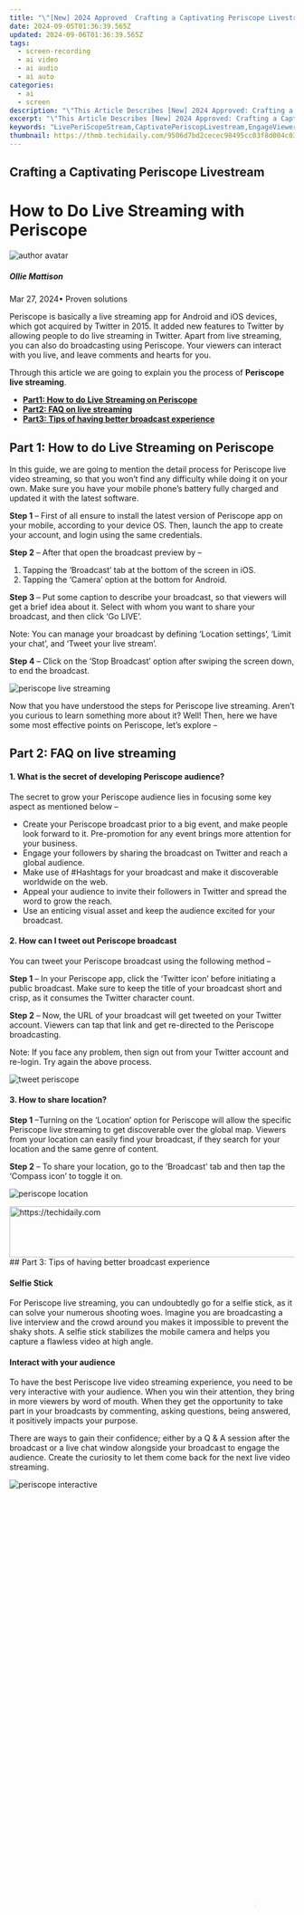 ```yaml
---
title: "\"[New] 2024 Approved  Crafting a Captivating Periscope Livestream\""
date: 2024-09-05T01:36:39.565Z
updated: 2024-09-06T01:36:39.565Z
tags: 
  - screen-recording
  - ai video
  - ai audio
  - ai auto
categories: 
  - ai
  - screen
description: "\"This Article Describes [New] 2024 Approved: Crafting a Captivating Periscope Livestream\""
excerpt: "\"This Article Describes [New] 2024 Approved: Crafting a Captivating Periscope Livestream\""
keywords: "LivePeriScopeStream,CaptivatePeriscopLivestream,EngageViewersPeriscope,IntriguingPeriStream,PeriCastCaptivation,ViewersLivePeriscope,FascinatingPeriLivestream,CaptivateLivestream,EngagePeriscopeViewers,IntriguingLivePeriStream,PeriCastCapture,FascinateLivestream"
thumbnail: https://thmb.techidaily.com/9506d7bd2cecec98495cc03f8d004c03b0c85881c0a7db857ddbaa57f04d4e15.jpg
---
```


## Crafting a Captivating Periscope Livestream

# How to Do Live Streaming with Periscope

![author avatar](https://images.wondershare.com/filmora/article-images/ollie-mattison.jpg)

##### Ollie Mattison

 Mar 27, 2024• Proven solutions

 Periscope is basically a live streaming app for Android and iOS devices, which got acquired by Twitter in 2015\. It added new features to Twitter by allowing people to do live streaming in Twitter. Apart from live streaming, you can also do broadcasting using Periscope. Your viewers can interact with you live, and leave comments and hearts for you.

 Through this article we are going to explain you the process of **Periscope live streaming**.

* [**Part1: How to do Live Streaming on Periscope**](#part1)
* [**Part2: FAQ on live streaming**](#part2)
* [**Part3: Tips of having better broadcast experience**](#part3)

## Part 1: How to do Live Streaming on Periscope

 In this guide, we are going to mention the detail process for Periscope live video streaming, so that you won’t find any difficulty while doing it on your own. Make sure you have your mobile phone’s battery fully charged and updated it with the latest software.

**Step 1** – First of all ensure to install the latest version of Periscope app on your mobile, according to your device OS. Then, launch the app to create your account, and login using the same credentials.

**Step 2** – After that open the broadcast preview by –

1. Tapping the ‘Broadcast’ tab at the bottom of the screen in iOS.
2. Tapping the ‘Camera’ option at the bottom for Android.

**Step 3** – Put some caption to describe your broadcast, so that viewers will get a brief idea about it. Select with whom you want to share your broadcast, and then click ‘Go LIVE’.

 Note: You can manage your broadcast by defining ‘Location settings’, ‘Limit your chat’, and ‘Tweet your live stream’.

**Step 4** – Click on the ‘Stop Broadcast’ option after swiping the screen down, to end the broadcast.

![periscope live streaming](https://images.wondershare.com/filmora/article-images/periscope-live-streaming.JPG)

 Now that you have understood the steps for Periscope live streaming. Aren’t you curious to learn something more about it? Well! Then, here we have some most effective points on Periscope, let’s explore –

## Part 2: FAQ on live streaming

#### 1\. What is the secret of developing Periscope audience?

 The secret to grow your Periscope audience lies in focusing some key aspect as mentioned below –

* Create your Periscope broadcast prior to a big event, and make people look forward to it. Pre-promotion for any event brings more attention for your business.
* Engage your followers by sharing the broadcast on Twitter and reach a global audience.
* Make use of #Hashtags for your broadcast and make it discoverable worldwide on the web.
* Appeal your audience to invite their followers in Twitter and spread the word to grow the reach.
* Use an enticing visual asset and keep the audience excited for your broadcast.

#### 2\. How can I tweet out Periscope broadcast

 You can tweet your Periscope broadcast using the following method –

**Step 1** – In your Periscope app, click the ‘Twitter icon’ before initiating a public broadcast. Make sure to keep the title of your broadcast short and crisp, as it consumes the Twitter character count.

**Step 2** – Now, the URL of your broadcast will get tweeted on your Twitter account. Viewers can tap that link and get re-directed to the Periscope broadcasting.

 Note: If you face any problem, then sign out from your Twitter account and re-login. Try again the above process.

![tweet periscope](https://images.wondershare.com/filmora/article-images/tweet-periscope.JPG)

#### 3\. How to share location?

**Step 1** –Turning on the ‘Location’ option for Periscope will allow the specific Periscope live streaming to get discoverable over the global map. Viewers from your location can easily find your broadcast, if they search for your location and the same genre of content.

**Step 2** – To share your location, go to the ‘Broadcast’ tab and then tap the ‘Compass icon’ to toggle it on.

![periscope location]( https://images.wondershare.com/filmora/article-images/periscope-share-location.JPG)

<!-- affiliate ads begin -->
<a href="https://appsumo.8odi.net/c/5597632/2087395/7443" target="_top" id="2087395">
  <img src="//a.impactradius-go.com/display-ad/7443-2087395" border="0" alt="https://techidaily.com" width="728" height="90"/>
</a>
<img height="0" width="0" src="https://appsumo.8odi.net/i/5597632/2087395/7443" style="position:absolute;visibility:hidden;" border="0" />
<!-- affiliate ads end -->
## Part 3: Tips of having better broadcast experience

#### Selfie Stick

 For Periscope live streaming, you can undoubtedly go for a selfie stick, as it can solve your numerous shooting woes. Imagine you are broadcasting a live interview and the crowd around you makes it impossible to prevent the shaky shots. A selfie stick stabilizes the mobile camera and helps you capture a flawless video at high angle.

#### Interact with your audience

 To have the best Periscope live video streaming experience, you need to be very interactive with your audience. When you win their attention, they bring in more viewers by word of mouth. When they get the opportunity to take part in your broadcasts by commenting, asking questions, being answered, it positively impacts your purpose.

 There are ways to gain their confidence; either by a Q & A session after the broadcast or a live chat window alongside your broadcast to engage the audience. Create the curiosity to let them come back for the next live video streaming.

![periscope interactive](https://images.wondershare.com/filmora/article-images/periscope-interactive.JPG)

<!-- affiliate ads begin -->
<span id="1424533">
					<video width="864" height="1536" style="cursor:pointer"
           poster="//a.impactradius-go.com/display-clicktoplayimage/1424533.png"
           onclick="if(!this.playClicked){this.play();this.setAttribute('controls',true);this.playClicked=true;}">
	   <source src="//a.impactradius-go.com/display-ad/16446-1424533">
	   <img src="//a.impactradius-go.com/display-clicktoplayimage/1424533.png" style="border: none; height: 100%; width: 100%; object-fit: contain">
	</video>
	<div style="width:540px;text-align:center"><a href="javascript:window.open(decodeURIComponent('https%3A%2F%2Flaganoo.pxf.io%2Fc%2F5597632%2F1424533%2F16446'), '_blank');void(0);">Click here</a></div>
</span>
<img height="0" width="0" src="https://imp.pxf.io/i/5597632/1424533/16446" style="position:absolute;visibility:hidden;" border="0" />
<!-- affiliate ads end -->
#### Set your goals

 Like everything else, set a goal while planning a broadcast in Periscope. Invest sometime in getting to know the location before you start broadcasting, so that you can capture the things at the best angle while filming. Internet connectivity should be at its best to allow you uninterrupted live streaming. It’s better if you have a backup.

 Ensure that you have spread the word and scheduled the broadcasting ahead, so that your viewers know how and when to wait for it. Extensively promote it through social media and other online marketing channels. Let them find you easily and be a part of your online broadcast.

<!-- affiliate ads begin -->
<a href="https://appsumo.8odi.net/c/5597632/2075472/7443" target="_top" id="2075472">
  <img src="//a.impactradius-go.com/display-ad/7443-2075472" border="0" alt="https://techidaily.com" width="728" height="90"/>
</a>
<img height="0" width="0" src="https://appsumo.8odi.net/i/5597632/2075472/7443" style="position:absolute;visibility:hidden;" border="0" />
<!-- affiliate ads end -->
## Final Verdict

 Periscope broadcasting is extremely useful at times when you wish to build your brand and reach your audience, collect their feedback straightaway by going live or you can simply gain more views or likes or comments on your story. And after having this long discussion on how to do Periscope live video streaming and broadcasting you must give it a try to explore the plethora of advantages it can offer you.

 Images come from the Internet

![author avatar](https://images.wondershare.com/filmora/article-images/ollie-mattison.jpg)

<!-- affiliate ads begin -->
<span id="1834903">
					<video width="864" height="1536" style="cursor:pointer"
           poster="//a.impactradius-go.com/display-clicktoplayimage/1834903.png"
           onclick="if(!this.playClicked){this.play();this.setAttribute('controls',true);this.playClicked=true;}">
	   <source src="//a.impactradius-go.com/display-ad/16836-1834903">
	   <img src="//a.impactradius-go.com/display-clicktoplayimage/1834903.png" style="border: none; height: 100%; width: 100%; object-fit: contain">
	</video>
	<div style="width:540px;text-align:center"><a href="javascript:window.open(decodeURIComponent('https%3A%2F%2F25home.pxf.io%2Fc%2F5597632%2F1834903%2F16836'), '_blank');void(0);">Click here</a></div>
</span>
<img height="0" width="0" src="https://imp.pxf.io/i/5597632/1834903/16836" style="position:absolute;visibility:hidden;" border="0" />
<!-- affiliate ads end -->
Ollie Mattison

Ollie Mattison is a writer and a lover of all things video.

Follow @Ollie Mattison


<ins class="adsbygoogle"
     style="display:block"
     data-ad-format="autorelaxed"
     data-ad-client="ca-pub-7571918770474297"
     data-ad-slot="1223367746"></ins>



<ins class="adsbygoogle"
     style="display:block"
     data-ad-client="ca-pub-7571918770474297"
     data-ad-slot="8358498916"
     data-ad-format="auto"
     data-full-width-responsive="true"></ins>


<span class="atpl-alsoreadstyle">Also read:</span>
<div><ul>
<li><a href="https://screen-mirroring-recording.techidaily.com/new-essential-knowledge-for-capturing-your-dell-device-writingscreen-for-2024/"><u>[New] Essential Knowledge for Capturing Your Dell Device' Writingscreen for 2024</u></a></li>
<li><a href="https://facebook-video-recording.techidaily.com/new-in-2024-twitter-video-series-breakdown-area-format-duration/"><u>[New] In 2024, Twitter Video Series Breakdown  Area, Format, Duration</u></a></li>
<li><a href="https://fox-http.techidaily.com/updated-how-to-find-uplifting-faith-songs-for-smartphone-alerts/"><u>[Updated] How to Find Uplifting Faith Songs for Smartphone Alerts</u></a></li>
<li><a href="https://extra-skills.techidaily.com/updated-picart-secrets-to-pristine-picture-perfection/"><u>[Updated] PicArt Secrets to Pristine Picture Perfection</u></a></li>
<li><a href="https://fox-direct.techidaily.com/2024-approved-add-dynamic-blur-to-images-a-photoshop-journey/"><u>2024 Approved  Add Dynamic Blur to Images – A Photoshop Journey</u></a></li>
<li><a href="https://fox-direct.techidaily.com/2024-approved-best-practices-for-a-robust-spotify-ad-campaign/"><u>2024 Approved  Best Practices for a Robust Spotify Ad Campaign</u></a></li>
<li><a href="https://fox-direct.techidaily.com/2024-approved-bridging-audio-gaps-the-complete-guide-to-smooth-blending-in-audacity/"><u>2024 Approved  Bridging Audio Gaps  The Complete Guide to Smooth Blending in Audacity</u></a></li>
<li><a href="https://fox-direct.techidaily.com/2024-approved-concoct-clever-caricatures/"><u>2024 Approved  Concoct Clever Caricatures</u></a></li>
<li><a href="https://fox-direct.techidaily.com/2024-approved-crafting-captivating-unboxing-reels-top-tips-for-success-on-instagram/"><u>2024 Approved  Crafting Captivating Unboxing Reels  Top Tips for Success on Instagram</u></a></li>
<li><a href="https://fox-direct.techidaily.com/2024-approved-creating-a-streamlined-podcast-rss-feed-structure/"><u>2024 Approved  Creating a Streamlined Podcast RSS Feed Structure</u></a></li>
<li><a href="https://fox-direct.techidaily.com/2024-approved-crowned-titles-top-sierra-dvd-creation-software/"><u>2024 Approved  Crowned Titles  Top Sierra DVD Creation Software</u></a></li>
<li><a href="https://fox-direct.techidaily.com/2024-approved-dji-drone-artistry-unlocked-first-20-free-lutts-available/"><u>2024 Approved  DJI Drone Artistry Unlocked – First 20 Free LUTTs Available</u></a></li>
<li><a href="https://fox-direct.techidaily.com/2024-approved-elevate-your-photos-advanced-hdr-portraiture-methods/"><u>2024 Approved  Elevate Your Photos  Advanced HDR Portraiture Methods</u></a></li>
<li><a href="https://fox-direct.techidaily.com/2024-approved-embellish-photographic-canvas-with-outer-glow-effect/"><u>2024 Approved  Embellish Photographic Canvas With Outer Glow Effect</u></a></li>
<li><a href="https://fox-direct.techidaily.com/2024-approved-eradicating-warped-imagery-a-complete-guide-to-fixing-gopro-fish-eye/"><u>2024 Approved  Eradicating Warped Imagery  A Complete Guide to Fixing GoPro Fish Eye</u></a></li>
<li><a href="https://fox-direct.techidaily.com/2024-approved-foremost-quintet-of-cutting-edge-photo-tech/"><u>2024 Approved  Foremost Quintet of Cutting-Edge Photo Tech</u></a></li>
<li><a href="https://fox-direct.techidaily.com/2024-approved-from-novices-to-vectors-grasping-the-basics-and-choices/"><u>2024 Approved  From Novices to Vectors  Grasping the Basics and Choices</u></a></li>
<li><a href="https://fox-direct.techidaily.com/2024-approved-ice-capped-inspiration-chinas-sports-spectacle/"><u>2024 Approved  Ice-Capped Inspiration  China's Sports Spectacle</u></a></li>
<li><a href="https://fox-direct.techidaily.com/2024-approved-mastering-gopro-fixing-fish-eye-effects-in-video/"><u>2024 Approved  Mastering GoPro  Fixing Fish Eye Effects in Video</u></a></li>
<li><a href="https://fox-direct.techidaily.com/2024-approved-maximizing-your-iphones-burst-photography/"><u>2024 Approved  Maximizing Your iPhone's Burst Photography</u></a></li>
<li><a href="https://fox-direct.techidaily.com/2024-approved-picsart-secret-conceal-faces-easily/"><u>2024 Approved  Picsart Secret  Conceal Faces Easily</u></a></li>
<li><a href="https://fox-direct.techidaily.com/2024-approved-precision-and-playfulness-building-high-quality-gifs/"><u>2024 Approved  Precision and Playfulness  Building High-Quality GIFs</u></a></li>
<li><a href="https://fox-direct.techidaily.com/2024-approved-proven-techniques-for-amplifying-tiktok-unboxing-success/"><u>2024 Approved  Proven Techniques for Amplifying TikTok Unboxing Success</u></a></li>
<li><a href="https://fox-direct.techidaily.com/2024-approved-reel-in-the-future-top-5-ps-vr-games-on-the-brink-of-launch/"><u>2024 Approved  Reel in the Future  Top 5 PS VR Games on The Brink of Launch</u></a></li>
<li><a href="https://fox-direct.techidaily.com/2024-approved-scrutinizing-vivid-visuals-enhanced-by-hd-and-luminance/"><u>2024 Approved  Scrutinizing Vivid Visuals Enhanced by HD and Luminance</u></a></li>
<li><a href="https://extra-guidance.techidaily.com/2024-approved-soaring-strengths-top-10-industrial-drones/"><u>2024 Approved  Soaring Strengths  Top 10 Industrial Drones</u></a></li>
<li><a href="https://fox-direct.techidaily.com/2024-approved-superior-15-camcorders-for-uhd-video/"><u>2024 Approved  Superior 15 Camcorders for UHD Video</u></a></li>
<li><a href="https://fox-direct.techidaily.com/2024-approved-tailored-techniques-for-dynamic-gifs/"><u>2024 Approved  Tailored Techniques for Dynamic GIFs</u></a></li>
<li><a href="https://video-capture.techidaily.com/achieving-excellence-in-game-recording-techniques-windows-11-style-for-2024/"><u>Achieving Excellence in Game Recording Techniques, Windows 11 Style for 2024</u></a></li>
<li><a href="https://youtube-clips.techidaily.com/choosing-the-best-cameras-and-lenses-for-vloggers/"><u>Choosing the Best Cameras & Lenses for Vloggers</u></a></li>
<li><a href="https://easy-unlock-android.techidaily.com/how-to-show-wi-fi-password-on-poco-f5-pro-5g-by-drfone-android/"><u>How to Show Wi-Fi Password on Poco F5 Pro 5G</u></a></li>
<li><a href="https://review-topics.techidaily.com/how-to-upgrade-iphone-14-pro-max-without-losing-any-data-drfone-by-drfone-ios-system-repair-ios-system-repair/"><u>How to Upgrade iPhone 14 Pro Max without Losing Any Data? | Dr.fone</u></a></li>
<li><a href="https://extra-lessons.techidaily.com/in-2024-brilliant-filters-to-illuminate-videography/"><u>In 2024, Brilliant Filters to Illuminate Videography</u></a></li>
<li><a href="https://screen-activity-recording.techidaily.com/in-2024-screensnap-secrets-the-ultimate-guide-to-record-your-world/"><u>In 2024, ScreenSnap Secrets  The Ultimate Guide to Record Your World</u></a></li>
<li><a href="https://facebook-videos.techidaily.com/syncing-tiktok-videos-with-your-facebook-profile/"><u>Syncing TikTok Videos with Your Facebook Profile</u></a></li>
<li><a href="https://android-pokemon-go.techidaily.com/the-most-useful-tips-for-pokemon-go-ultra-league-on-itel-p40plus-drfone-by-drfone-virtual-android/"><u>The Most Useful Tips for Pokemon Go Ultra League On Itel P40+ | Dr.fone</u></a></li>
<li><a href="https://location-social.techidaily.com/why-your-whatsapp-live-location-is-not-updating-and-how-to-fix-on-your-realme-v30-drfone-by-drfone-virtual-android/"><u>Why Your WhatsApp Live Location is Not Updating and How to Fix on your Realme V30 | Dr.fone</u></a></li>
</ul></div>
